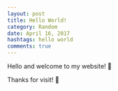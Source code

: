```yaml
---
layout: post
title: Hello World!
category: Random
date: April 16, 2017
hashtags: hello world
comments: true
---
```


Hello and welcome to my website! :musical_note:

Thanks for visit! :raised_hands: